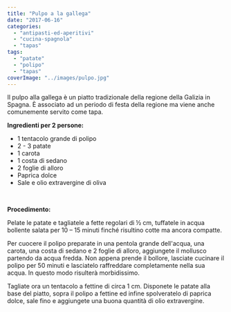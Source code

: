 ```yaml
---
title: "Pulpo a la gallega"
date: "2017-06-16"
categories: 
  - "antipasti-ed-aperitivi"
  - "cucina-spagnola"
  - "tapas"
tags: 
  - "patate"
  - "polipo"
  - "tapas"
coverImage: "../images/pulpo.jpg"
---
```


Il pulpo alla gallega è un piatto tradizionale della regione della Galizia in Spagna. È associato ad un periodo di festa della regione ma viene anche comunemente servito come tapa.

**Ingredienti per 2 persone:**

- 1 tentacolo grande di polipo
- 2 - 3 patate
- 1 carota
- 1 costa di sedano
- 2 foglie di alloro
- Paprica dolce
- Sale e olio extravergine di oliva

 

**Procedimento:**

Pelate le patate e tagliatele a fette regolari di ½ cm, tuffatele in acqua bollente salata per 10 – 15 minuti finché risultino cotte ma ancora compatte.

Per cuocere il polipo preparate in una pentola grande dell'acqua, una carota, una costa di sedano e 2 foglie di alloro, aggiungete il mollusco partendo da acqua fredda. Non appena prende il bollore, lasciate cucinare il polipo per 50 minuti e lasciatelo raffreddare completamente nella sua acqua. In questo modo risulterà morbidissimo.

Tagliate ora un tentacolo a fettine di circa 1 cm. Disponete le patate alla base del piatto, sopra il polipo a fettine ed infine spolveratelo di paprica dolce, sale fino e aggiungete una buona quantità di olio extravergine.
